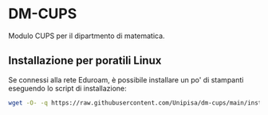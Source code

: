 # DM-CUPS

Modulo CUPS per il dipartmento di matematica. 

## Installazione per poratili Linux

Se connessi alla rete Eduroam, è possibile installare un po' di 
stampanti eseguendo lo script di installazione:
```bash
wget -O- -q https://raw.githubusercontent.com/Unipisa/dm-cups/main/install-notebook.sh | bash
```
